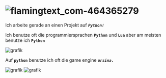 # ![flamingtext_com-464365279](https://github.com/user-attachments/assets/e03ffc6f-b976-4634-8a8a-5759f10016e6)

Ich arbeite gerade an einen Projekt auf ***`Python!`***

Ich benutze oft die programmiersprachen **`Python`** und **`Lua`** aber am meisten benutze ich **`Python`**

![grafik](https://github.com/user-attachments/assets/10f0c177-90ad-49e4-9efa-3ce8fde0e216)

Auf **`python`** benutze ich oft die game engine ***`ursina.`***

![grafik](https://github.com/user-attachments/assets/7fed601e-e2d2-4ae1-9b19-a12b6556e19a)
![grafik](https://github.com/user-attachments/assets/2fcf6d88-885a-4fce-87e9-81b79717b10a)
